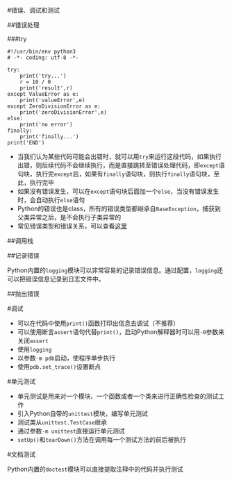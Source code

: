 #错误、调试和测试

##错误处理

###try

    #!/usr/bin/env python3
    # -*- coding: utf-8 -*-
    
    try:
        print('try...')
        r = 10 / 0
        print('result',r)
    except ValueError as e:
        print('valueError',e)
    except ZeroDivisionError as e:
        print('zeroDivisionError',e)
    else:
        print('no error')
    finally:
        print('finally...')
    print('END')
    
+ 当我们认为某些代码可能会出错时，就可以用`try`来运行这段代码，如果执行出错，则后续代码不会继续执行，而是直接跳转至错误处理代码，即`except`语句块，执行完`except`后，如果有`finally`语句块，则执行`finally`语句块，至此，执行完毕
+ 如果没有错误发生，可以在`except`语句块后面加一个`else`，当没有错误发生时，会自动执行`else`语句
+ Python的错误也是class，所有的错误类型都继承自`BaseException`，捕获到父类异常之后，是不会执行子类异常的
+ 常见错误类型和错误关系，可以查看[这里](https://docs.python.org/3/library/exceptions.html#exception-hierarchy)

##调用栈

##记录错误

Python内置的`logging`模块可以非常容易的记录错误信息。通过配置，`logging`还可以把错误信息记录到日志文件中。

##抛出错误

#调试

+ 可以在代码中使用`print()`函数打印出信息去调试（不推荐）
+ 可以使用断言`assert`语句代替`print()`，启动Python解释器时可以用`-0`参数来关闭`assert`
+ 使用`logging`
+ 以参数`-m pdb`启动，使程序单步执行
+ 使用`pdb.set_trace()`设置断点

#单元测试

+ 单元测试是用来对一个模块、一个函数或者一个类来进行正确性检查的测试工作
+ 引入Python自带的`unittest`模块，编写单元测试
+ 测试类从`unittest.TestCase`继承
+ 通过参数`-m unittest`直接运行单元测试
+ `setUp()`和`tearDown()`方法在调用每一个测试方法的前后被执行

#文档测试

Python内置的`doctest`模块可以直接提取注释中的代码并执行测试


